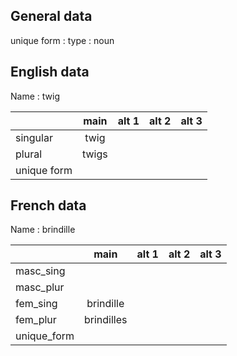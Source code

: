 ## General data

unique form :
type : noun

## English data

Name : twig

|             | main  | alt 1 | alt 2 | alt 3 |
| :---------- | :---: | :---: | :---: | ----- |
| singular    | twig  |       |       |       |
| plural      | twigs |       |       |       |
| unique form |       |       |       |       |

## French data

Name : brindille

|             |    main    | alt 1 | alt 2 | alt 3 |
| :---------- | :--------: | :---: | :---: | :---: |
| masc_sing   |            |       |       |       |
| masc_plur   |            |       |       |       |
| fem_sing    | brindille  |       |       |       |
| fem_plur    | brindilles |       |       |       |
| unique_form |            |       |       |       |


